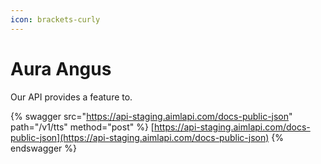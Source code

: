 ```yaml
---
icon: brackets-curly
---
```



# Aura Angus

Our API provides a feature to.

{% swagger src="https://api-staging.aimlapi.com/docs-public-json" path="/v1/tts" method="post" %}
[https://api-staging.aimlapi.com/docs-public-json](https://api-staging.aimlapi.com/docs-public-json)
{% endswagger %}